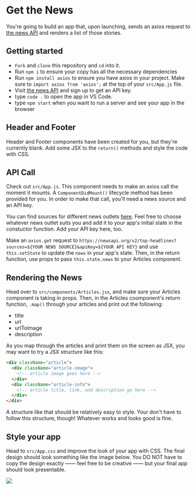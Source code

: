 # Get the News
You're going to build an app that, upon launching, sends an axios request to [the news API](https://newsapi.org/) and renders a list of those stories.

## Getting started
- `Fork` and `clone` this repository and `cd` into it.
- Run `npm i` to ensure your copy has all the necessary dependencies
- Run `npm install axios` to ensure you have axios in your project. Make sure to `import axios from 'axios';` at the top of your `src/App.js` file.
- Visit [the news API](https://newsapi.org/) and sign up to get an API key. 
- type `code .` to open the app in VS Code. 
- type `npm start` when you want to run a server and see your app in the browser

## Header and Footer
Header and Footer components have been created for you, but they're currently blank. Add some JSX to the `return()` methods and style the code with CSS.

## API Call
Check out `src/App.js`. This component needs to make an axios call the moment it mounts. A `ComponentDidMount()` lifecycle method has been provided for you. In order to make that call, you'll need a news source and an API key.

You can find sources for different news outlets [here](https://newsapi.org/docs/endpoints/top-headlines). Feel free to choose whatever news outlet suits you and add it to your app's initial state in the constuctor function. Add your API key here, too.

Make an `axios.get` request to `https://newsapi.org/v2/top-headlines?sources=${YOUR NEWS SOURCE}&apiKey=${YOUR API KEY}` and use `this.setState` to update the `news` in your app's state. Then, in the return function, use props to pass `this.state.news` to your Articles component.


## Rendering the News
Head over to `src/components/Articles.jsx`, and make sure your Articles component is taking in props. Then, in the Articles coomponent's return function, `.map()` through your articles and print out the following:

- title
- url
- urlToImage
- description

As you map through the articles and print them on the screen as JSX, you may want to try a JSX structure like this:

```html
<div className="article">
  <div className="article-image">
    <!-- article image goes here -->
  </div>
  <div className="article-info">
    <!-- article title, link, and description go here -->
  </div>
</div>
```

A structure like that should be relatively easy to style. Your don't have to follow this structure, though! Whatever works and looks good is fine.

## Style your app
Head to `src/App.css` and improve the look of your app with CSS. The final design should look something like the image below. You DO NOT have to copy the design exactly —— feel free to be creative —— but your final app should look presentable.


![](https://res.cloudinary.com/briandanger/image/upload/v1570551819/screencapture-localhost-3000-2019-10-08-12_22_59_anzmex.png)











